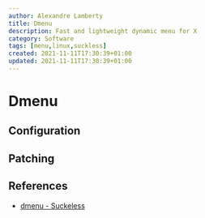 ```yaml
---
author: Alexandre Lamberty
title: Dmenu
description: Fast and lightweight dynamic menu for X
category: Software
tags: [menu,linux,suckless]
created: 2021-11-11T17:30:39+01:00
updated: 2021-11-11T17:30:39+01:00
---
```

# Dmenu

## Configuration

## Patching

## References

- [dmenu - Suckeless](https://tools.suckless.org/dmenu/)
